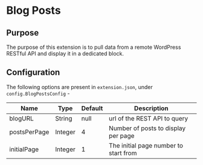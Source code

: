 # Blog Posts

## Purpose
The purpose of this extension is to pull data from a remote WordPress RESTful API and display it in a dedicated block.

## Configuration

The following options are present in `extension.json`, under `config.BlogPostsConfig` -

| Name | Type | Default | Description |
|-----------|-------------|------|----|
| blogURL | String | null | url of the REST API to query 
| postsPerPage | Integer | 4 | Number of posts to display per page 
| initialPage | Integer | 1 | The initial page number to start from 